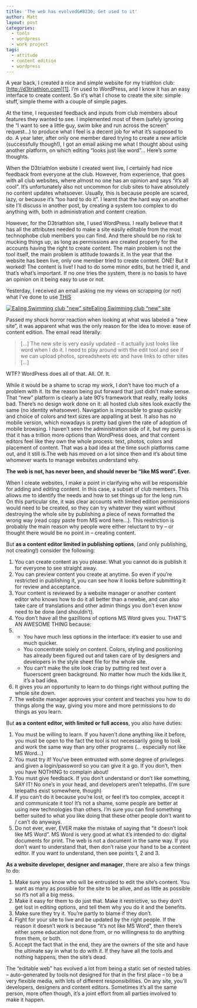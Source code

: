 ```yaml
---
title: 'The web has evolved&#8230; Get used to it'
author: Matt
layout: post
categories:
  - tools
  - wordpress
  - work project
tags:
  - attitude
  - content edition
  - wordpress
---
```

A year back, I created a nice and simple website for my triathlon club: [http://d3triathlon.com][1]. I&#8217;m used to WordPress, and I know it has an easy interface to create content. So it&#8217;s what I chose to create the site: simple stuff, simple theme with a couple of simple pages.

At the time, I requested feedback and inputs from club members about features they wanted to see. I implemented most of them (safely ignoring the &#8220;I want to see a little guy, swim bike and run across the screen&#8221; request&#8230;) to produce what I feel is a decent job for what it&#8217;s supposed to do. A year later, after only one member dared trying to create a new article (successfully though!), I got an email asking me what I thought about using another platform, on which editing &#8220;looks just like word&#8221;&#8230; Here&#8217;s some thoughts.

<!--more-->

When the D3triathlon website I created went live, I certainly had nice feedback from everyone at the club. However, from experience, that goes with all club websites, where almost no one has an opinion and says &#8220;it&#8217;s all cool&#8221;. It&#8217;s unfortunately also not uncommon for club sites to have absolutely no content updates whatsoever. Usually, this is because people are scared, lazy, or because it&#8217;s &#8220;too hard to do it&#8221;. I learnt that the hard way on another site I&#8217;ll discuss in another post, by creating a system too complex to do anything with, both in administration and content creation.

However, for the D3triathlon site, I used WordPress. I really believe that it has all the attributes needed to make a site easily editable from the most technophobe club members you can find. And there should be no risk to mucking things up, as long as permissions are created properly for the accounts having the right to create content. The main problem is not the tool itself, the main problem is attitude towards it. In the year that the website has been live, only one member tried to create content. ONE! But it worked! The content is live! I had to do some minor edits, but he tried it, and that&#8217;s what&#8217;s important. If no one tries the system, there is no basis to have an opinion on it being easy to use or not.

Yesterday, I received an email asking me my views on scrapping (or not) what I&#8217;ve done to use [THIS][2]

<p class="attachement"><a href="http://blog.ekynoxe.com/wp-content/uploads/2012/09/SWIM_ESC.png" rel="lightbox[1370]" title="SWIM_ESC"><img src="http://blog.ekynoxe.com/wp-content/uploads/2012/09/SWIM_ESC-300x166.png" alt="Ealing Swimming club &quot;new&quot; site" /><span>Ealing Swimming club &#8220;new&#8221; site</span></a>
</p>

Passed my shock horror reaction when looking at what was labeled a &#8220;new site&#8221;, it was apparent what was the only reason for the idea to move: ease of content edition. The email read literally:

> [...] The new site is very easily updated &#8211; it actually just looks like word when I do it. I need to play around with the edit tool and see if we can upload photos, spreadsheets etc and have links to other sites [...]

WTF? WordPress does all of that. All. Of. It.

While it would be a shame to scrap my work, I don&#8217;t have too much of a problem with it. Its the reason being put forward that just didn&#8217;t make sense. That &#8220;new&#8221; platform is clearly a late 90&#8242;s framework that really, really looks bad. There&#8217;s no design work done on it: all hosted club sites look exactly the same (no identity whatsoever). Navigation is impossible to grasp quickly and choice of colors and text sizes are appalling at best. It also has no mobile version, which nowadays is pretty bad given the rate of adoption of mobile browsing. I haven&#8217;t seen the administration side of it, but my guess is that it has a trillion more options than WordPress does, and that content editors feel like they own the whole process: text, photos, colors and placement of content. That was a bad idea at the time such platforms came out, and it still is.The web has moved on a lot since then and it&#8217;s about time whomever wants to manage websites understand why.

**The web is not, has never been, and should never be &#8220;like MS word&#8221;. Ever.**

When I create websites, I make a point in clarifying who will be responsible for adding and editing content. In this case, a subset of club members. This allows me to identify the needs and how to set things up for the long run. On this particular site, it was clear accounts with limited edition permissions would need to be created, so they can try whatever they want without destroying the whole site by publishing a piece of news formatted the wrong way (read copy paste from MS word here&#8230;). This restriction is probably the main reason why people were either reluctant to try &#8211; or thought there would be no point in &#8211; creating content.

But **as a content editor limited in publishing options**, (and only publishing, not creating!) consider the following:

1.  You can create content as you please. What you cannot do is publish it for everyone to see straight away.
2.  You can preview content you create at anytime. So even if you&#8217;re restricted in publishing it, you can see how it looks before submitting it for review and acceptance.
3.  Your content is reviewed by a website manager or another content editor who knows how to do it all better than a newbie, and can also take care of translations and other admin things you don&#8217;t even know need to be done (and shouldn&#8217;t).
4.  You don&#8217;t have all the gazillions of options MS Word gives you. THAT&#8217;S AN AWESOME THING because:
5.  *   You have much less options in the interface: it&#8217;s easier to use and much quicker.
    *   You concentrate solely on content. Colors, styling and positioning has already been figured out and taken care of by designers and developers in the style sheet file for the whole site.
    *   You can&#8217;t make the site look crap by putting red text over a fluoerscent green background. No matter how much the kids like it, it&#8217;s a bad idea.
6.  It gives you an opportunity to learn to do things right without putting the whole site down.
7.  The website manager approves your content and teaches you how to do things along the way, giving you more and more permissions to do things as you learn.

But **as a content editor, with limited or full access**, you also have duties:

1.  You must be willing to learn. If you haven&#8217;t done anything like it before, you must be open to the fact the tool is not necessarily going to look and work the same way than any other programs (&#8230; especially not like MS Word&#8230;)
2.  You must try it! You&#8217;ve been entrusted with some degree of privileges and given a login/password so you can give it a go. If you don&#8217;t, then you have NOTHING to complain about!
3.  You must give feedback. If you don&#8217;t understand or don&#8217;t like something, SAY IT! No one&#8217;s in your head, and developers aren&#8217;t telepaths. (I&#8217;m sure telepaths exist somewhere, though)
4.  If you can&#8217;t do it because you&#8217;re lost, or feel it&#8217;s too complex, accept it and communicate it too! It&#8217;s not a shame, some people are better at using new technologies than others. I&#8217;m sure you can find something better suited to what you like doing that these other people don&#8217;t want to / can&#8217;t do anyways.
5.  Do not ever, ever, EVER make the mistake of saying that &#8220;it doesn&#8217;t look like MS Word&#8221;. MS Word is very good at what it&#8217;s intended to do: digital documents for print. The web is not a document in the same way. If you don&#8217;t want to understand that, then don&#8217;t raise your hand to be a content editor. If you want to understand, then see points 1, 2 and 3.

**As a website developer, designer and manager**, there are also a few things to do:

1.  Make sure you know who will be entrusted to edit the site&#8217;s content. You want as many as possible for the site to be alive, and as little as possible so it&#8217;s not all a big mess.
2.  Make it easy for them to do just that. Make it restrictive, so they don&#8217;t get lost in editing options, and tell them why you do it and the benefits.
3.  Make sure they try it. You&#8217;re partly to blame if they don&#8217;t.
4.  Fight for your site to live and be updated by the right people. If the reason it doesn&#8217;t work is because &#8220;it&#8217;s not like MS Word&#8221;, then there&#8217;s either some education not done from, or no willingness to do anything from them, or both.
5.  Accept the fact that in the end, they are the owners of the site and have the ultimate say in what to do with it. If they have all the tools and nothing happens, then the site&#8217;s dead.

The &#8220;editable web&#8221; has evolved a lot from being a static set of nested tables &#8211; auto-generated by tools not designed for that in the first place &#8211; to be a very flexible media, with lots of different responsibilities. On any site, you&#8217;ll developers, designers and content editors. Sometimes it&#8217;s all the same person, more often though, it&#8217;s a joint effort from all parties involved to make it happen.

 [1]: http://www.d3triathlon.com "D3 Triathlon"
 [2]: http://www.swimesc.co.uk "Swim ESC"